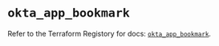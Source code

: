 # `okta_app_bookmark`

Refer to the Terraform Registory for docs: [`okta_app_bookmark`](https://registry.terraform.io/providers/okta/okta/3.46.0/docs/resources/app_bookmark).
